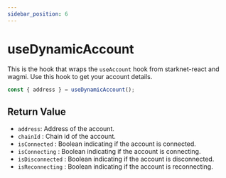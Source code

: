 ```yaml
---
sidebar_position: 6
---
```


# useDynamicAccount

This is the hook that wraps the `useAccount` hook from starknet-react and wagmi. Use this hook to get your account details.

```ts
const { address } = useDynamicAccount();
```

## Return Value

- `address`: Address of the account.
- `chainId` : Chain id of the account.
- `isConnected` : Boolean indicating if the account is connected.
- `isConnecting` : Boolean indicating if the account is connecting.
- `isDisconnected` : Boolean indicating if the account is disconnected.
- `isReconnecting` : Boolean indicating if the account is reconnecting.
